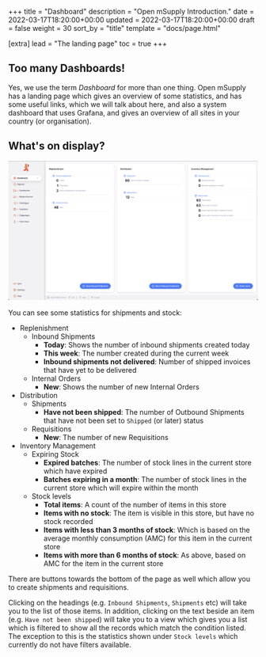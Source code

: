 +++
title = "Dashboard"
description = "Open mSupply Introduction."
date = 2022-03-17T18:20:00+00:00
updated = 2022-03-17T18:20:00+00:00
draft = false
weight = 30
sort_by = "title"
template = "docs/page.html"

[extra]
lead = "The landing page"
toc = true
+++

## Too many Dashboards!

Yes, we use the term _Dashboard_ for more than one thing.
Open mSupply has a landing page which gives an overview of some statistics, and has some useful links, which we will talk about here, and also a system dashboard that uses Grafana, and gives an overview of all sites in your country (or organisation).

## What's on display?

![The dashboard!](images/dashboard.png)

You can see some statistics for shipments and stock:

- Replenishment
  - Inbound Shipments
    - **Today**: Shows the number of inbound shipments created today
    - **This week**: The number created during the current week
    - **Inbound shipments not delivered**: Number of shipped invoices that have yet to be delivered
  - Internal Orders
    - **New**: Shows the number of new Internal Orders
- Distribution
  - Shipments
    - **Have not been shipped**: The number of Outbound Shipments that have not been set to `Shipped` (or later) status
  - Requisitions
    - **New**: The number of new Requisitions
- Inventory Management
  - Expiring Stock
    - **Expired batches**: The number of stock lines in the current store which have expired
    - **Batches expiring in a month**: The number of stock lines in the current store which will expire within the month
  - Stock levels
    - **Total items**: A count of the number of items in this store
    - **Items with no stock**: The item is visible in this store, but have no stock recorded
    - **Items with less than 3 months of stock**: Which is based on the average monthly consumption (AMC) for this item in the current store
    - **Items with more than 6 months of stock**: As above, based on AMC for the item in the current store

There are buttons towards the bottom of the page as well which allow you to create shipments and requisitions.

Clicking on the headings (e.g. `Inbound Shipments`, `Shipments` etc) will take you to the list of those items.
In addition, clicking on the text beside an item (e.g. `Have not been shipped`) will take you to a view which gives you a list which is filtered to show all the records which match the condition listed. The exception to this is the statistics shown under `Stock levels` which currently do not have filters available.
